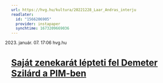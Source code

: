 ```yaml
---
url: https://hvg.hu/kultura/20221228_Laar_Andras_interju
readlater:
  id: "1566206905"
  provider: instapaper
  synchtime: 1673209669036
---
```

2023. január. 07. 17:06 hvg.hu

# [Saját zenekarát lépteti fel Demeter Szilárd a PIM-ben](/kultura/20230107_Sajat_zenekarat_lepteti_fel_Demeter_Szilard_a_PIMben "Saját zenekarát lépteti fel Demeter Szilárd a PIM-ben")